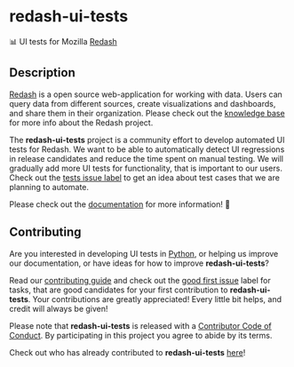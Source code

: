 # redash-ui-tests

:bar_chart: UI tests for Mozilla [Redash][redash]

## Description

[Redash][redash] is a open source web-application for working with data.
Users can query data from different sources, create visualizations and
dashboards, and share them in their organization. Please check out the
[knowledge base][redash help] for more info about the Redash project.

The **redash-ui-tests** project is a community effort to develop automated UI
tests for Redash. We want to be able to automatically detect UI regressions
in release candidates and reduce the time spent on manual testing. We will
gradually add more UI tests for functionality, that is important to our
users. Check out the [tests issue label][tests] to get an idea about test cases
that we are planning to automate.

Please check out the [documentation][docs] for more information! :memo:

## Contributing

Are you interested in developing UI tests in [Python][python], or helping us
improve our documentation, or have ideas for how to improve
**redash-ui-tests**?

Read our [contributing guide][contributing] and check out the [good first
issue][first] label for tasks, that are good candidates for your first
contribution to **redash-ui-tests**. Your contributions are greatly
appreciated! Every little bit helps, and credit will always be given!

Please note that **redash-ui-tests** is released with a [Contributor Code of
Conduct][code of conduct]. By participating in this project you agree to abide
by its terms.

[python]: https://www.python.org/
[code of conduct]: /.github/CODE_OF_CONDUCT.md
[contributing]: /.github/CONTRIBUTING.md

Check out who has already contributed to **redash-ui-tests**
[here][community]!

[community]: https://redash-ui-tests.readthedocs.io/en/latest/about/community/
[first]: https://github.com/mozilla/redash-ui-tests/labels/good%20first%20issue
[git]: https://git-scm.com/
[redash help]: https://redash.io/help/
[redash]: https://docs.telemetry.mozilla.org/tools/stmo.html
[tests]: https://github.com/mozilla/redash-ui-tests/issues?q=is%3Aissue+is%3Aopen+label%3Atests
[docs]: https://redash-ui-tests.readthedocs.io/en/latest/
